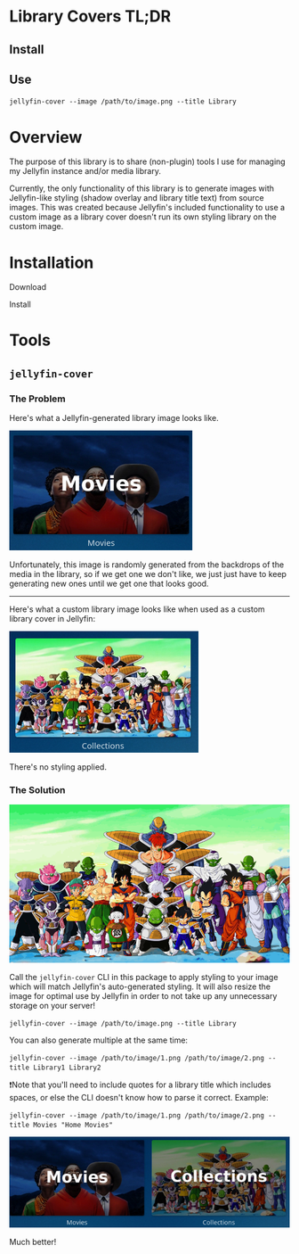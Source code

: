 # Library Covers TL;DR

## Install


## Use
`jellyfin-cover --image /path/to/image.png --title Library`

# Overview
The purpose of this library is to share (non-plugin) tools I use for managing my Jellyfin instance and/or media library.

Currently, the only functionality of this library is to generate images with Jellyfin-like styling (shadow overlay and 
library title text) from source images. 
This was created because Jellyfin's included functionality to use a custom image as a library cover doesn't run its own 
styling library on the custom image.

# Installation

Download

Install

# Tools
## `jellyfin-cover`
### The Problem
Here's what a Jellyfin-generated library image looks like.

![img_1.png](docs/img_1.png)

Unfortunately, this image is randomly generated from the backdrops of the media in the library, so if we get one we 
don't like, we just just have to keep generating new ones until we get one that looks good.

---
Here's what a custom library image looks like when used as a custom library cover in Jellyfin:

![img_1.png](docs/img_2.png)

There's no styling applied. 

### The Solution

![1.gif](docs%2F1.gif)

Call the `jellyfin-cover` CLI in this package to apply styling to your image which will match Jellyfin's auto-generated 
styling. It will also resize the image for optimal use by Jellyfin in order to not take up any unnecessary storage on 
your server!

`jellyfin-cover --image /path/to/image.png --title Library`

You can also generate multiple at the same time: 

`jellyfin-cover --image /path/to/image/1.png /path/to/image/2.png --title Library1 Library2`

❗️Note that you'll need to include quotes for a library title which includes spaces, or else the CLI doesn't know how to
parse it correct. Example: 

`jellyfin-cover --image /path/to/image/1.png /path/to/image/2.png --title Movies "Home Movies"`

![img_2.png](docs/img_3.png)

Much better!
